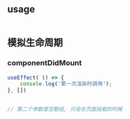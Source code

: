 
## usage

```jsx

```



## 模拟生命周期

### componentDidMount
```js
useEffect( () => {
	console.log('第一次渲染时调用');
}, [])


// 第二个参数是空数组, 只会在页面挂载的时候
```